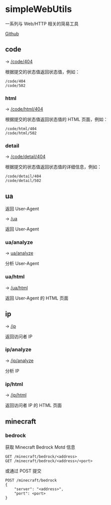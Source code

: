 # simpleWebUtils

一系列与 Web/HTTP 相关的简易工具

[Github](https://github.com/gggxbbb/simpleWebUtils)

## code

-> [/code/404](https://t.gxb.icu/code/404)

根据提交的状态值返回状态值，例如：
```
/code/404
/code/502
```

### html

-> [/code/html/404](https://t.gxb.icu/code/html/404)

根据提交的状态值返回状态值的 HTML 页面，例如：
```
/code/html/404
/code/html/502
```

### detail

-> [/code/detail/404](https://t.gxb.icu/code/detail/404)

根据提交的状态值返回状态值的详细信息，例如：
```
/code/detail/404
/code/detail/502
```

## ua

返回 User-Agent

-> [/ua](https://t.gxb.icu/ua)

返回 User-Agent

### ua/analyze

-> [ua/analyze](https://t.gxb.icu/ua/analyze)

分析 User-Agent

### ua/html

-> [/ua/html](https://t.gxb.icu/ua/html)

返回 User-Agent 的 HTML 页面

## ip

-> [/ip](https://t.gxb.icu/ip)

返回访问者 IP

### ip/analyze

-> [/ip/analyze](https://t.gxb.icu/ip/analyze)

分析 IP

### ip/html

-> [/ip/html](https://t.gxb.icu/ip/html)

返回访问者 IP 的 HTML 页面

## minecraft

### bedrock
获取 Minecraft Bedrock Motd 信息

```
GET /minecraft/bedrock/<address>
GET /minecraft/bedrock/<address>/<port>
```

或通过 POST 提交

```
POST /minecraft/bedrock
{
    "server": "<address>",
    "port": <port>
}
```
